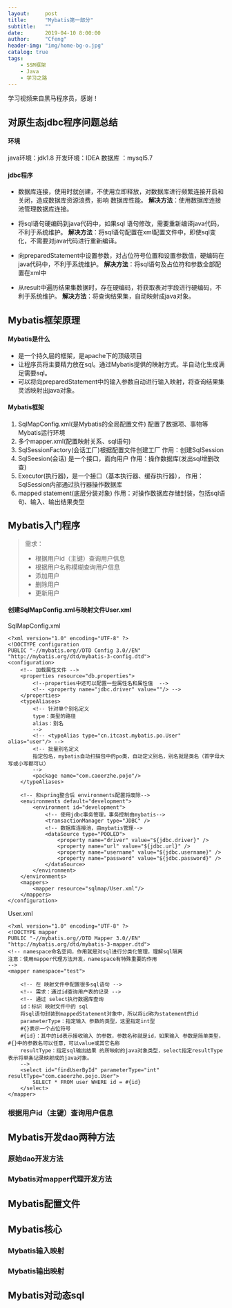 ```yaml
---
layout:     post
title:      "Mybatis第一部分"
subtitle:   ""
date:       2019-04-10 8:00:00
author:     "Cfeng"
header-img: "img/home-bg-o.jpg"
catalog: true
tags:
    - SSM框架
    - Java
    - 学习之路
---
```

学习视频来自黑马程序员，感谢！

## 对原生态jdbc程序问题总结
#### 环境
java环境：jdk1.8
开发环境：IDEA
数据库  ：mysql5.7

####  jdbc程序
* 数据库连接，使用时就创建，不使用立即释放，对数据库进行频繁连接开启和关闭，造成数据库资源浪费，影响 数据库性能。
**解决方法**：使用数据库连接池管理数据库连接。

* 将sql语句硬编码到java代码中，如果sql 语句修改，需要重新编译java代码，不利于系统维护。
**解决方法**：将sql语句配置在xml配置文件中，即使sql变化，不需要对java代码进行重新编译。

* 向preparedStatement中设置参数，对占位符号位置和设置参数值，硬编码在java代码中，不利于系统维护。
**解决方法**：将sql语句及占位符和参数全部配置在xml中

* 从result中遍历结果集数据时，存在硬编码，将获取表对字段进行硬编码，不利于系统维护。
**解决方法**：将查询结果集，自动映射成java对象。 
    
    
## Mybatis框架原理
#### Mybatis是什么
* 是一个持久层的框架，是apache下的顶级项目
* 让程序员将主要精力放在sql。通过Mybatis提供的映射方式。半自动化生成满足需要sql。
* 可以将向preparedStatement中的输入参数自动进行输入映射，将查询结果集灵活映射出java对象。

#### Mybatis框架
1. SqlMapConfig.xml(是Mybatis的全局配置文件)
    配置了数据项、事物等Mybatis运行环境
2. 多个mapper.xml(配置映射关系、sql语句)
3. SqlSessionFactory(会话工厂)根据配置文件创建工厂
    作用：创建SqlSession
4. SqlSeesion(会话) 是一个接口，面向用户
    作用：操作数据库(发出sql增删改查)
5. Executor(执行器)，是一个接口（基本执行器、缓存执行器），
    作用：SqlSession内部通过执行器操作数据库
6. mapped statement(底层分装对象)
    作用：对操作数据库存储封装，包括sql语句、输入、输出结果类型
     
## Mybatis入门程序
> 需求：
> * 根据用户id（主键）查询用户信息
> * 根据用户名称模糊查询用户信息
> * 添加用户
> * 删除用户
> * 更新用户

#### 创建SqlMapConfig.xml与映射文件User.xml
SqlMapConfig.xml
```
<?xml version="1.0" encoding="UTF-8" ?>
<!DOCTYPE configuration
PUBLIC "-//mybatis.org//DTD Config 3.0//EN"
"http://mybatis.org/dtd/mybatis-3-config.dtd">
<configuration>
    <!-- 加载属性文件 -->
    <properties resource="db.properties">
        <!--properties中还可以配置一些属性名和属性值  -->
        <!-- <property name="jdbc.driver" value=""/> -->
    </properties>
    <typeAliases>
        <!-- 针对单个别名定义
        type：类型的路径
        alias：别名
        -->
        <!-- <typeAlias type="cn.itcast.mybatis.po.User" alias="user"/> -->
        <!-- 批量别名定义
        指定包名，mybatis自动扫描包中的po类，自动定义别名，别名就是类名（首字母大写或小写都可以）
        -->
        <package name="com.caoerzhe.pojo"/>
    </typeAliases>

    <!-- 和spring整合后 environments配置将废除-->
    <environments default="development">
        <environment id="development">
            <!-- 使用jdbc事务管理，事务控制由mybatis-->
            <transactionManager type="JDBC" />
            <!-- 数据库连接池，由mybatis管理-->
            <dataSource type="POOLED">
                <property name="driver" value="${jdbc.driver}" />
                <property name="url" value="${jdbc.url}" />
                <property name="username" value="${jdbc.username}" />
                <property name="password" value="${jdbc.password}" />
            </dataSource>
        </environment>
    </environments>
    <mappers>
        <mapper resource="sqlmap/User.xml"/>
    </mappers>
</configuration>
```
User.xml
```
<?xml version="1.0" encoding="UTF-8" ?>
<!DOCTYPE mapper
PUBLIC "-//mybatis.org//DTD Mapper 3.0//EN"
"http://mybatis.org/dtd/mybatis-3-mapper.dtd">
<!-- namespace命名空间，作用就是对sql进行分类化管理，理解sql隔离
注意：使用mapper代理方法开发，namespace有特殊重要的作用
-->
<mapper namespace="test">

    <!-- 在 映射文件中配置很多sql语句 -->
    <!-- 需求：通过id查询用户表的记录 -->
    <!-- 通过 select执行数据库查询
    id：标识 映射文件中的 sql
    将sql语句封装到mappedStatement对象中，所以将id称为statement的id
    parameterType：指定输入 参数的类型，这里指定int型
    #{}表示一个占位符号
    #{id}：其中的id表示接收输入 的参数，参数名称就是id，如果输入 参数是简单类型，#{}中的参数名可以任意，可以value或其它名称
    resultType：指定sql输出结果 的所映射的java对象类型，select指定resultType表示将单条记录映射成的java对象。
    -->
    <select id="findUserById" parameterType="int" resultType="com.caoerzhe.pojo.User">
        SELECT * FROM user WHERE id = #{id}
    </select>
</mapper>
```

### 根据用户id（主键）查询用户信息

## Mybatis开发dao两种方法
### 原始dao开发方法
### Mybatis对mapper代理开发方法
## Mybatis配置文件
## Mybatis核心
### Mybatis输入映射
### Mybatis输出映射
## Mybatis对动态sql


